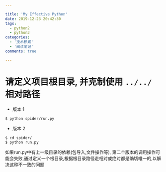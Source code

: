 ```yaml
---

title: 'My Effective Python'
date: 2019-12-23 20:42:30
tags:
  - python2
  - python3
categories:
  - '技术积累'
  - '阅读笔记'
comments: true

---
```



# 请定义项目根目录, 并克制使用 `../../` 相对路径

- 版本 1
```
$ python spider/run.py
```

- 版本 2
```
$ cd spider/
$ python run.py
```

如果run.py中有上一级目录的依赖(包导入,文件操作等), 第二个版本的调用操作可能会失败,通过定义一个根目录,根据根目录路径走相对或绝对都是确切唯一的,以解决这种不一致的问题
